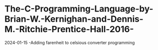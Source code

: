# The-C-Programming-Language-by-Brian-W.-Kernighan-and-Dennis-M.-Ritchie-Prentice-Hall-2016-

2024-01-15 -Adding farenheit to celsious converter programming
